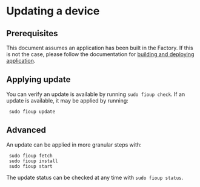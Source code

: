 # Updating a device

## Prerequisites
This document assumes an application has been built in the Factory. If
this is not the case, please follow the documentation for
[building and deploying application](https://docs.foundries.io/latest/getting-started/building-deploying-app/index.html).

## Applying update
You can verify an update is available by running `sudo fioup check`. If an
update is available, it may be applied by running:
```
 sudo fioup update
```

## Advanced
An update can be applied in more granular steps with:
```
 sudo fioup fetch
 sudo fioup install
 sudo fioup start
```

The update status can be checked at any time with `sudo fioup status`.

